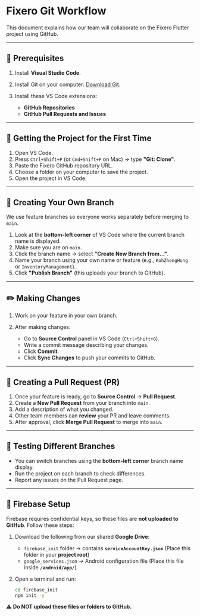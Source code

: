 # Fixero Git Workflow

This document explains how our team will collaborate on the Fixero Flutter project using GitHub.

---

## 🔧 Prerequisites

1. Install **Visual Studio Code**.
2. Install Git on your computer: [Download Git](https://git-scm.com/downloads).
3. Install these VS Code extensions:

   * **GitHub Repositories**
   * **GitHub Pull Requests and Issues**

---

## 📂 Getting the Project for the First Time

1. Open VS Code.
2. Press `Ctrl+Shift+P` (or `Cmd+Shift+P` on Mac) → type **"Git: Clone"**.
3. Paste the Fixero GitHub repository URL.
4. Choose a folder on your computer to save the project.
5. Open the project in VS Code.

---

## 🌱 Creating Your Own Branch

We use feature branches so everyone works separately before merging to `main`.

1. Look at the **bottom-left corner** of VS Code where the current branch name is displayed.
2. Make sure you are on `main`.
3. Click the branch name → select **"Create New Branch from..."**.
4. Name your branch using your own name or feature (e.g., `KohZhengHong` or `InventoryManagement`).
5. Click **"Publish Branch"** (this uploads your branch to GitHub).

---

## ✏️ Making Changes

1. Work on your feature in your own branch.
2. After making changes:

   * Go to **Source Control** panel in VS Code (`Ctrl+Shift+G`).
   * Write a commit message describing your changes.
   * Click **Commit**.
   * Click **Sync Changes** to push your commits to GitHub.

---

## 🔀 Creating a Pull Request (PR)

1. Once your feature is ready, go to **Source Control** → **Pull Request**.
2. Create a **New Pull Request** from your branch into `main`.
3. Add a description of what you changed.
4. Other team members can **review** your PR and leave comments.
5. After approval, click **Merge Pull Request** to merge into `main`.

---

## 👀 Testing Different Branches

* You can switch branches using the **bottom-left corner** branch name display.
* Run the project on each branch to check differences.
* Report any issues on the Pull Request page.

---

## 🔐 Firebase Setup

Firebase requires confidential keys, so these files are **not uploaded to GitHub**. Follow these steps:

1. Download the following from our shared **Google Drive**:

   * `firebase_init` folder → contains **`serviceAccountKey.json`**
     (Place this folder in your **project root**)
   * `google_services.json` → Android configuration file
     (Place this file inside **`/android/app/`**)
2. Open a terminal and run:

   ```bash
   cd firebase_init
   npm init -y
   ```

⚠️ **Do NOT upload these files or folders to GitHub.**